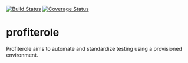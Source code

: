 [![Build Status](https://travis-ci.org/FedericoRessi/profiterole.svg?branch=master)](https://travis-ci.org/FedericoRessi/profiterole)
[![Coverage Status](https://coveralls.io/repos/github/FedericoRessi/profiterole/badge.svg?branch=master)](https://coveralls.io/github/FedericoRessi/profiterole?branch=master)

# profiterole
Profiterole aims to automate and standardize testing using a provisioned environment.
